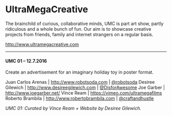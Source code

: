 # UltraMegaCreative

The brainchild of curious, collaborative minds, UMC is part art show, partly ridiculous and a whole bunch of fun. Our aim is to showcase creative projects from friends, family and internet strangers on a regular basis. 

http://www.ultramegacreative.com

---

#### UMC 01 – 12.7.2016
Create an advertisement for an imaginary holiday toy in poster format.

Juan Carlos Arenas | http://www.robotsoda.com | [@robotsoda](http://www.twitter.com/robotsoda)
Desiree Gilewich  | http://www.desireegilewich.com | [@DisforAwesome](http://www.twitter.com/DisforAwesome)
Joe Garber  | http://www.joegarber.net/ 
Vince Ream  | https://vimeo.com/ultramegafilms
Roberto Brambila  | http://www.robertobrambila.com | [@craftandhustle](http://www.twitter.com/craftandhustle)

*UMC 01: Curated by Vince Ream + Website by Desiree Gilewich.*
